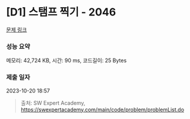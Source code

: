 # [D1] 스탬프 찍기 - 2046 

[문제 링크](https://swexpertacademy.com/main/code/problem/problemDetail.do?contestProbId=AV5QKdT6AyYDFAUq) 

### 성능 요약

메모리: 42,724 KB, 시간: 90 ms, 코드길이: 25 Bytes

### 제출 일자

2023-10-20 18:57



> 출처: SW Expert Academy, https://swexpertacademy.com/main/code/problem/problemList.do